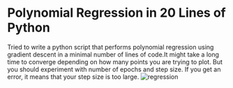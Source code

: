 # Polynomial Regression in 20 Lines of Python

Tried to write a python script that performs polynomial regression using gradient descent in a minimal number of lines of code.It might take a long time to converge depending on how many points you are trying to plot. But you should experiment with number of epochs and step size. If you get an error, it means that your step size is too large.
![regression](https://i.imgur.com/XjfO8NV.png)
